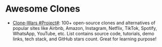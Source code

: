 # Awesome Clones

- [Clone-Wars #Project#](https://github.com/GorvGoyl/Clone-Wars): 100+ open-source clones and alternatives of popular sites like Airbnb, Amazon, Instagram, Netflix, TikTok, Spotify, WhatsApp, YouTube, etc. List contains source code, tutorials, demo links, tech stack, and GitHub stars count. Great for learning purpose!
